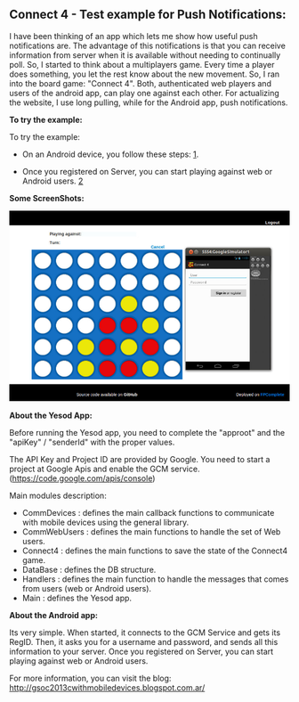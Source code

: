 ## Connect 4 - Test example for Push Notifications:

I have been thinking of an app which lets me show how useful push notifications are.
The advantage of this notifications is that you can receive information from server when 
it is available without needing to continually poll. So, I started to think about a multiplayers 
game. Every time a player does something, you let the rest know about the new movement. So, I ran 
into the board game: "Connect 4".
Both, authenticated web players and users of the android app, can play one against each other.
For actualizing the website, I use long pulling, while for the Android app, push notifications.


**To try the example:**
  
  To try the example:
  
  + On an Android device, you follow these steps: [1](http://gsoc.marcospividori.com.ar/apps).

  + Once you registered on Server, you can start playing against web or Android users. [2](http://gsoc.marcospividori.com.ar)


**Some ScreenShots:**

<img src="http://github.com/MarcosPividori/GSoC-Communicating-with-mobile-devices/raw/master/test/Connect4/img1.jpg" width="800px"/>


**About the Yesod App:**

Before running the Yesod app, you need to complete the "approot" and the 
"apiKey" / "senderId" with the proper values.

The API Key and Project ID are provided by Google. You need to start a project at Google Apis
and enable the GCM service. (https://code.google.com/apis/console)

Main modules description:
 - CommDevices : defines the main callback functions to communicate with mobile devices using the general library.
 - CommWebUsers : defines the main functions to handle the set of Web users.
 - Connect4 : defines the main functions to save the state of the Connect4 game.
 - DataBase : defines the DB structure.
 - Handlers :  defines the main function to handle the messages that comes from users (web or Android users).
 - Main : defines the Yesod app.

**About the Android app:**

Its very simple. When started, it connects to the GCM Service and gets its RegID.
Then, it asks you for a username and password, and sends all this information to
your server.
Once you registered on Server, you can start playing against web or Android users.

For more information, you can visit the blog: http://gsoc2013cwithmobiledevices.blogspot.com.ar/

